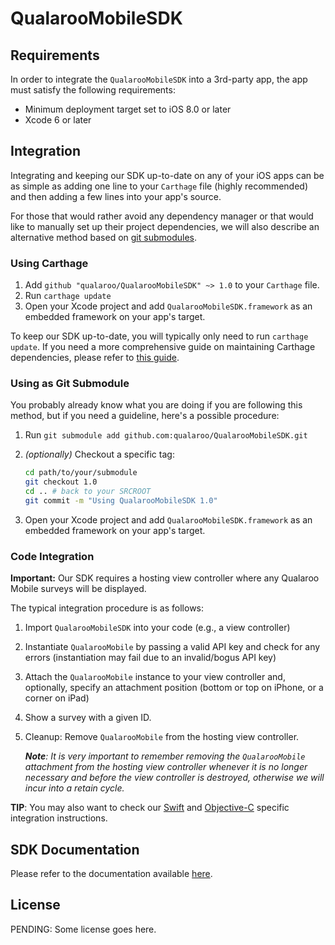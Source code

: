 # QualarooMobileSDK

## Requirements

In order to integrate the `QualarooMobileSDK` into a 3rd-party app, the app must satisfy the following requirements:

- Minimum deployment target set to iOS 8.0 or later
- Xcode 6 or later

## Integration

Integrating and keeping our SDK up-to-date on any of your iOS apps can be as simple as adding one line to your `Carthage` file (highly recommended) and then adding a few lines into your app's source.

For those that would rather avoid any dependency manager or that would like to manually set up their project dependencies, we will also describe an alternative method based on [git submodules](https://git-scm.com/docs/git-submodule).

### Using Carthage

1. Add `github "qualaroo/QualarooMobileSDK" ~> 1.0` to your `Carthage` file.
2. Run `carthage update`
3. Open your Xcode project and add `QualarooMobileSDK.framework` as an embedded framework on your app's target.

To keep our SDK up-to-date, you will typically only need to run `carthage update`. If you need a more comprehensive guide on maintaining Carthage dependencies, please refer to [this guide](https://github.com/Carthage/Carthage/blob/master/Documentation/Artifacts.md#cartfile).


### Using as Git Submodule

You probably already know what you are doing if you are following this method, but if you need a guideline, here's a possible procedure:

1. Run `git submodule add github.com:qualaroo/QualarooMobileSDK.git`
2. *(optionally)* Checkout a specific tag:

    ```bash
    cd path/to/your/submodule
    git checkout 1.0
    cd .. # back to your SRCROOT
    git commit -m "Using QualarooMobileSDK 1.0"
    ```

3. Open your Xcode project and add `QualarooMobileSDK.framework` as an embedded framework on your app's target.

### Code Integration

**Important:** Our SDK requires a hosting view controller where any Qualaroo Mobile surveys will be displayed.

The typical integration procedure is as follows:

1. Import `QualarooMobileSDK` into your code (e.g., a view controller)
2. Instantiate `QualarooMobile` by passing a valid API key and check for any errors (instantiation may fail due to an invalid/bogus API key)
3. Attach the `QualarooMobile` instance to your view controller and, optionally, specify an attachment position (bottom or top on iPhone, or a corner on iPad)
4. Show a survey with a given ID.
5. Cleanup: Remove `QualarooMobile` from the hosting view controller.

	_**Note**: It is very important to remember removing the `QualarooMobile` attachment from the hosting view controller whenever it is no longer necessary and before the view controller is destroyed, otherwise we will incur into a retain cycle._

**TIP**: You may also want to check our [Swift](Integration-Using-Swift.md) and [Objective-C]() specific integration instructions.

## SDK Documentation

Please refer to the documentation available [here](http://qualaroo.github.io/iOSMobileSDK/).

## License

PENDING: Some license goes here.
